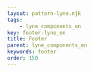 ```yaml
---
layout: pattern-lyne.njk
tags: 
    - lyne_components_en
key: footer-lyne_en
title: Footer
parent: lyne_components_en
keywords: footer
order: 150
---
```

